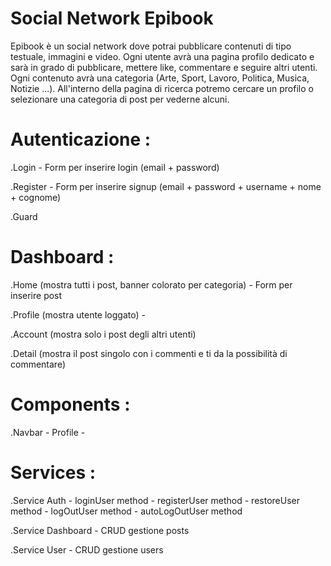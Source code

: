 # Social Network Epibook

  Epibook è un social network dove potrai pubblicare contenuti di tipo testuale, immagini e video.
  Ogni utente avrà una pagina profilo dedicato e sarà in grado di pubblicare, mettere like, commentare e seguire altri utenti. Ogni contenuto avrà una categoria (Arte, Sport, Lavoro, Politica, Musica, Notizie ...). All'interno della pagina di ricerca potremo cercare un profilo o selezionare una categoria di post per vederne alcuni.


# Autenticazione :
  .Login
    - Form per inserire login (email + password)

  .Register
    - Form per inserire signup (email + password + username + nome + cognome)

  .Guard

# Dashboard :
  .Home (mostra tutti i post, banner colorato per categoria)
    - Form per inserire post

  .Profile (mostra utente loggato)
    - 

  .Account (mostra solo i post degli altri utenti)

  .Detail (mostra il post singolo con i commenti e ti da la possibilità di commentare)

# Components :
  .Navbar
    - Profile 
    -

# Services :
  .Service Auth
    - loginUser method
    - registerUser method
    - restoreUser method
    - logOutUser method
    - autoLogOutUser method

  .Service Dashboard
    - CRUD gestione posts

  .Service User
    - CRUD gestione users



